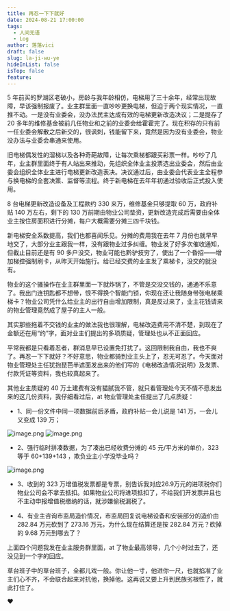 ```yaml
---
title: 再忍一下下就好
date: 2024-08-21 17:00:00
tags:
  - 人间无语
  - Log
author: 落落vici
draft: false
slug: la-ji-wu-ye
hideInList: false
isTop: false
feature:
---
```

5 年前买的罗湖区老破小，房龄与我年龄相仿，电梯用了三十余年，经常出现故障，早该强制报废了。业主群里面一直吵吵更换电梯，但迫于两个现实情况，一直推不动。一是没有业委会，没办法民主达成有效的电梯更新改造决议；二是提存了 20 多年的维修基金被前几任物业和之前的业委会给霍霍完了。现在积存的只有前一任业委会解散之后新交的，很讽刺，钱能留下来，竟然是因为没有业委会，物业没办法与业委会串通来使用。

旧电梯偶发性的溜梯以及各种奇葩故障，让每次乘梯都跟买彩票一样。吵吵了几年，业主群里面终于有人站出来推动，先组织全体业主投票选出业委会，然后由业委会组织全体业主进行电梯更新改造表决。决议通过后，由业委会代表业主全程参与换电梯的全套决策、监督等流程。终于新电梯在去年年初通过验收后正式投入使用。

8 台电梯更新改造设备及工程款约 330 来万，维修基金只够提取 60 万，政府补贴 140 万左右，剩下的 130 万前期由物业公司垫资，更新改造完成后需要由全体业主按住房面积进行分摊，每户大概需要分摊三四千块钱。

新电梯安全系数提高，我们也都喜闻乐见。分摊的费用我在去年 7 月份也就早早地交了，大部分业主跟我一样，没有跟物业过多纠缠。物业发了好多次催收通知，但截止目前还是有 90 多户没交，物业可能也黔驴技穷了，使出了一个昏招——增加梯控强制刷卡，从昨天开始施行。给已经交费的业主发了乘梯卡，没交的就没有。

物业的这个骚操作在业主群里面一下就炸锅了，不管是交没交钱的，通通不乐意了。我出门连钥匙都不想带，恨不得换个智能门锁，你现在还让我随身带张电梯乘梯卡？物业公司凭什么给业主的出行自由增加限制，真是反过来了，业主花钱请来的物业管理竟然成了屋子的主人一般。

其实那些拖着不交钱的业主的做法我也很理解，电梯改造费用不清不楚，到现在了金额还在用“约”字，面对业主们提出的多项质疑，管理处也从不正面回应。

平常我都是只看着忍者，群消息早已设置免打扰了。这回限制我自由，我也不爽了。再忍一下下就好？不好意思，物业都骑到业主头上了，忍无可忍了。今天面对物业管理处主任犹抱琵芭半遮面发出来的他们写的《电梯改造情况说明》及发票、付款凭证等资料，我也较真起来了。

其他业主质疑的 40 万土建费有没有猫腻我不管，就只看管理处今天不情不愿发出来的这几份资料，我仔细看过后，at 物业管理处主任提出了几点质疑：
- 1、同一份文件中同一项数据前后矛盾，政府补贴一会儿说是 141 万，一会儿又变成 139 万；

![image.png](https://img.hux.ink/image/2024/08/202408211806104.png)
![image.png](https://img.hux.ink/image/2024/08/202408211807026.png)

- 2、强行临时拼凑数据，为了凑出已经收费分摊的 45 元/平方米的单价，323 等于 60+139+143 ，欺负业主小学没毕业吗？

![image.png](https://img.hux.ink/image/2024/08/202408211808802.png)

- 3、收到的 323 万增值税发票都是专票，别告诉我对应26.9万元的进项税你们物业公司会不拿去抵扣。如果物业公司将进项抵扣了，不给我们开发票并且也不主动申报增值税缴纳的话，就涉嫌偷税漏税了。

- 4、有业主咨询市监局造价情况，市监局回复说电梯设备和安装部分的造价由 282.84 万元砍到了 273.16 万元，为什么现在结算还是按 282.84 万元？砍掉的 9.68 万元到哪去了？

上面四个问题我发在业主服务群里面，at 了物业最高领导，几个小时过去了，还没见到一个字的回应。

草台班子中的草台班子，全都儿戏一般。你让他一寸，他进你一尺，也就掐准了业主们心不齐，不会联合起来对抗他，换掉他。这再说又要上升到民族劣根性了，就此打住了。

❤
